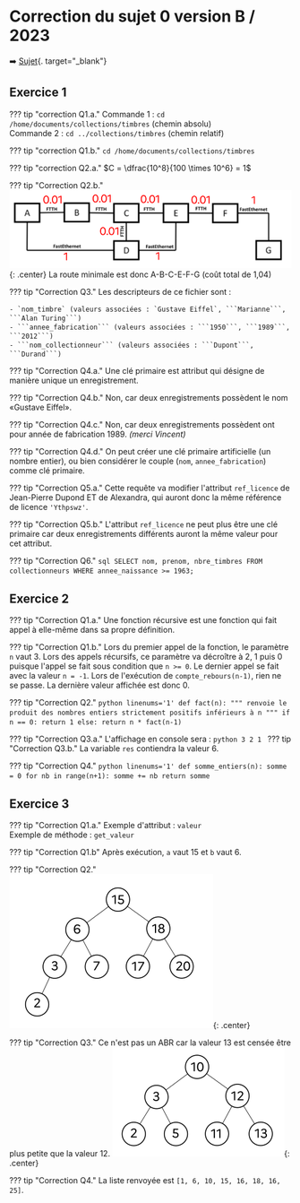 # Correction du sujet 0 version B / 2023

:arrow_right: [Sujet](../../data/2023/2023-sujet_0-b.pdf){. target="_blank"}

## Exercice 1

??? tip "correction Q1.a."
    Commande 1 : ```cd /home/documents/collections/timbres``` (chemin absolu)  
    Commande 2 : ```cd ../collections/timbres``` (chemin relatif)

??? tip "correction Q1.b."
    ```cd /home/documents/collections/timbres```

??? tip "correction Q2.a."
    $C = \dfrac{10^8}{100 \times 10^6} = 1$

??? tip "Correction Q2.b."
    ![image](data/sujet0B_1.png){: .center}
    La route minimale est donc A-B-C-E-F-G (coût total de 1,04)

??? tip "Correction Q3."
    Les descripteurs de ce fichier sont :
    
    - `nom_timbre` (valeurs associées : `Gustave Eiffel`, ```Marianne```, ```Alan Turing```)
    - ```annee_fabrication``` (valeurs associées : ```1950```, ```1989```, ```2012```)
    - ```nom_collectionneur``` (valeurs associées : ```Dupont```, ```Durand```)

??? tip "Correction Q4.a."
    Une clé primaire est attribut qui désigne de manière unique un enregistrement.

??? tip "Correction Q4.b."
    Non, car deux enregistrements possèdent le nom «Gustave Eiffel».

??? tip "Correction Q4.c."
    Non, car deux enregistrements possèdent ont pour année de fabrication 1989. *(merci Vincent)*
   

??? tip "Correction Q4.d."
    On peut créer une clé primaire artificielle (un nombre entier), ou bien considérer le couple (```nom```, ```annee_fabrication```) comme clé primaire.
    

??? tip "Correction Q5.a."
    Cette requête va modifier l'attribut ```ref_licence``` de Jean-Pierre Dupond ET de Alexandra, qui auront donc la même référence de licence ```'Ythpswz'```.

??? tip "Correction Q5.b."
    L'attribut ```ref_licence``` ne peut plus être une clé primaire car deux enregistrements différents auront la même valeur pour cet attribut.

??? tip "Correction Q6."
    ```sql
    SELECT nom, prenom, nbre_timbres
    FROM collectionneurs
    WHERE annee_naissance >= 1963;
    ```
    
## Exercice 2

??? tip "Correction Q1.a."
    Une fonction récursive est une fonction qui fait appel à elle-même dans sa propre définition.

??? tip "Correction Q1.b."
    Lors du premier appel de la fonction, le paramètre ```n``` vaut 3. Lors des appels récursifs, ce paramètre va décroître à 2, 1 puis 0 puisque l'appel se fait sous condition que ```n >= 0```. Le dernier appel se fait avec la valeur ```n = -1```. Lors de l'exécution de ```compte_rebours(n-1)```, rien ne se passe. La dernière valeur affichée est donc 0.   
    
??? tip "Correction Q2."
    ```python linenums='1'
    def fact(n):
        """ renvoie le produit des nombres entiers
        strictement positifs inférieurs à n """
        if n == 0:
            return 1
        else:
            return n * fact(n-1)
    ```
    
??? tip "Correction Q3.a."
    L'affichage en console sera :
    ```python
    3
    2
    1
    ```
??? tip "Correction Q3.b."
    La variable ```res``` contiendra la valeur 6.

??? tip "Correction Q4."
    ```python linenums='1'
    def somme_entiers(n):
        somme = 0
        for nb in range(n+1):
            somme += nb
        return somme
    ```
    
    
## Exercice 3

??? tip "Correction Q1.a."
    Exemple d'attribut : ```valeur```  
    Exemple de méthode : ```get_valeur```

??? tip "Correction Q1.b"
    Après exécution, ```a``` vaut 15 et ```b``` vaut 6. 

??? tip "Correction Q2."
    ![image](data/sujet0B_2.png){: .center}

??? tip "Correction Q3."
    Ce n'est pas un ABR car la valeur 13 est censée être plus petite que la valeur 12.
    ![image](data/sujet0B_3.png){: .center}
    
??? tip "Correction Q4."
    La liste renvoyée est ```[1, 6, 10, 15, 16, 18, 16, 25]```. 
    
     
    
    

